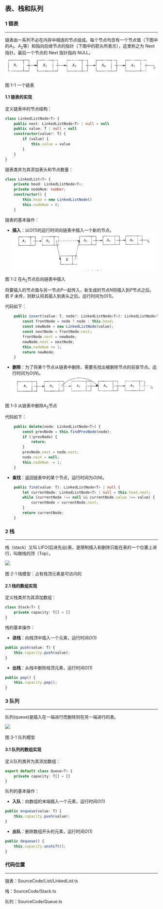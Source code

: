 <!-- @format -->

## 表、栈和队列

### 1 链表

---

链表由一系列不必在内存中相连的节点组成。每个节点均含有一个节点值（下图中的$A_1$、$A_2$等）和指向后继节点的指针（下图中的箭头所表示），这里称之为 Next 指针。最后一个节点的 Next 指针指向 NULL。
<img src="../../Images/ch3/list_overview.png"/>

图 1-1 一个链表

#### 1.1 链表的实现

定义链表中的节点结构：

```typescript
class LinkedListNode<T> {
    public next: LinkedListNode<T> | null = null
    public value: T | null = null
    constructor(value?: T) {
        if (value) {
            this.value = value
        }
    }
}
```

链表类并为其添加表头和节点数量：

```typescript
class LinkedList<T> {
    private head: LinkedListNode<T>;
    private nodeNum: number;
    constructor() {
        this.head = new LinkedListNode()
        this.nodeNum = 0;
    }
```

链表的基本操作：

-   **插入**：以$O(1)$的运行时间向链表中插入一个新的节点。
    <img src="../../Images/ch3/list_insert.png"/>

图 1-2 在$A_2$节点后向链表中插入

将要插入的节点值与另一节点$P$一起传入，新生成的节点$N$将插入到$P$节点之后。若 P 未传，则默认将其插入到表头之后。运行时间为$O(1)$。

代码如下：

```typescript
    public insert(value: T, node?: LinkedListNode<T>): LinkedListNode<T> {
        const frontNode = node ? node : this.head;
        const newNode = new LinkedListNode(value);
        const nextNode = frontNode.next;
        frontNode.next = newNode;
        newNode.next = nextNode;
        this.nodeNum += 1;
        return newNode;
    }
```

-   **删除**：为了将某个节点从链表中删除，需要先找出被删除节点的前驱节点。运行时间为$O(N)$。
    <img src="../../Images/ch3/list_delete.png"/>

图 1-3 从链表中删除$A_3$节点

代码如下：

```typescript
    public delete(node: LinkedListNode<T>) {
        const prevNode = this.findPrevNode(node);
        if (!prevNode) {
            return;
        }
        prevNode.next = node.next;
        node.next = null;
        this.nodeNum -= 1;
    }
```

-   **查找**：返回链表中的某个节点，运行时间为$O(N)$。

```typescript
    public find(value: T): LinkedListNode<T> | null {
        let currentNode: LinkedListNode<T> | null = this.head.next;
        while (currentNode !== null && currentNode.value !== value) {
            currentNode = currentNode.next;
        }
        return currentNode;
    }
```

### 2 栈

---

栈（stack）又叫 LIFO(后进先出)表，是限制插入和删除只能在表的一个位置上进行，叫做栈的顶（Top）。

<image src="../../Images/ch3/stack.png"/>

图 2-1 栈模型：占有栈顶元素是可访问的

#### 2.1 栈的数组实现

定义栈类并为其添加数组：

```typescript
class Stack<T> {
    private capacity: T[] = []
}
```

栈的基本操作：

-   **进栈**：向栈顶中插入一个元素，运行时间$O(1)$

```typescript
public push(value: T) {
    this.capacity.push(value);
}
```

-   **出栈**：从栈中删除栈顶元素，运行时间$O(1)$

```typescript
public pop() {
    this.capacity.pop();
}
```

### 3 队列

---

队列(queue)是插入在一端进行而删除则在另一端进行的表。

<image src="../../Images/ch3/queue.png"/>

图 3-1 队列模型

#### 3.1 队列的数组实现

定义队列类并为其添加数组：

```typescript
export default class Queue<T> {
    private capacity: T[] = []
}
```

队列的基本操作：

-   **入队**：向数组的末端插入一个元素，运行时间$O(1)$

```typescript
public enqueue(value: T) {
    this.capacity.push(value);
}
```

-   **出队**：删除数组开头的元素，运行时间$O(1)$

```typescript
public dequeue() {
    this.capacity.unshift();
}
```

### 代码位置

---

链表：SourceCode/List/LinkedList.ts

栈：SourceCode/Stack.ts

队列：SourceCode/Queue.ts
